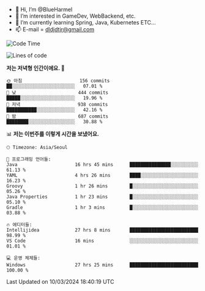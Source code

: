 - 👋 Hi, I’m @BlueHarmel
- 👀 I’m interested in GameDev, WebBackend, etc.
- 🌱 I’m currently learning Spring, Java, Kubernetes ETC...
- 📫 E-mail = dldjdtjr@gmail.com
  <!--START_SECTION:waka-->
![Code Time](http://img.shields.io/badge/Code%20Time-464%20hrs%2027%20mins-blue)

![Lines of code](https://img.shields.io/badge/%EC%A0%80%EB%8A%94%20%EC%97%AC%ED%83%9C%EA%B9%8C%EC%A7%80%20-39.8%20million%20%EC%A4%84%EC%9D%98%20%EC%BD%94%EB%93%9C%EB%A5%BC%20%EC%9E%91%EC%84%B1%ED%96%88%EC%96%B4%EC%9A%94.-blue)

**저는 저녁형 인간이에요. 🦉** 

```text
🌞 아침                     156 commits         ██░░░░░░░░░░░░░░░░░░░░░░░   07.01 % 
🌆 낮　                     444 commits         █████░░░░░░░░░░░░░░░░░░░░   19.96 % 
🌃 저녁                     938 commits         ███████████░░░░░░░░░░░░░░   42.16 % 
🌙 밤　                     687 commits         ████████░░░░░░░░░░░░░░░░░   30.88 % 
```


📊 **저는 이번주를 이렇게 시간을 보냈어요.** 

```text
🕑︎ Timezone: Asia/Seoul

💬 프로그래밍 언어들: 
Java                     16 hrs 45 mins      ███████████████░░░░░░░░░░   61.13 % 
YAML                     4 hrs 26 mins       ████░░░░░░░░░░░░░░░░░░░░░   16.23 % 
Groovy                   1 hr 26 mins        █░░░░░░░░░░░░░░░░░░░░░░░░   05.26 % 
Java Properties          1 hr 23 mins        █░░░░░░░░░░░░░░░░░░░░░░░░   05.10 % 
Gradle                   1 hr 3 mins         █░░░░░░░░░░░░░░░░░░░░░░░░   03.88 % 

🔥 에디터들: 
Intellijidea             27 hrs 8 mins       █████████████████████████   98.99 % 
VS Code                  16 mins             ░░░░░░░░░░░░░░░░░░░░░░░░░   01.01 % 

💻 운영 체제들: 
Windows                  27 hrs 25 mins      █████████████████████████   100.00 % 
```


 Last Updated on 10/03/2024 18:40:19 UTC
<!--END_SECTION:waka-->
<!---
BlueHarmel/BlueHarmel is a ✨ special ✨ repository because its `README.md` (this file) appears on your GitHub profile.
You can click the Preview link to take a look at your changes.
--->

